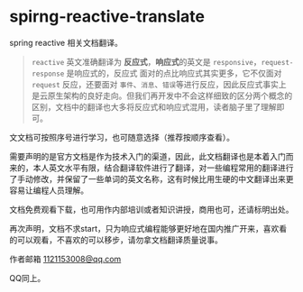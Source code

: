 # spirng-reactive-translate

spring reactive 相关文档翻译。

> `reactive` 英文准确翻译为 **反应式**，**响应式**的英文是 `responsive`，`request-response` 是响应式的，反应式 面对的点比响应式其实更多，它不仅面对`request` 反应，还要面对 `事件`、`消息`、`错误`等进行反应，因此反应式事实上是云原生架构的良好走向。但我们再开发中不会这样细致的区分两个概念的区别，文档中的翻译也大多将反应式和响应式混用，读者脑子里了理解即可。

文文档可按照序号进行学习，也可随意选择（推荐按顺序查看）。

需要声明的是官方文档是作为技术入门的渠道，因此，此文档翻译也是本着入门而来的，本人英文水平有限，结合翻译软件进行了翻译，对一些编程常用的翻译进行了手动修改，并保留了一些单词的英文名称，这有时候比用生硬的中文翻译出来更容易让编程人员理解。

文档免费观看下载，也可用作内部培训或者知识讲授，商用也可，还请标明出处。

再次声明，文档不求start，只为响应式编程能够更好地在国内推广开来，喜欢看的可以观看，不喜欢的可以移步，请勿拿文档翻译质量说事。

作者邮箱 1121153008@qq.com

QQ同上。